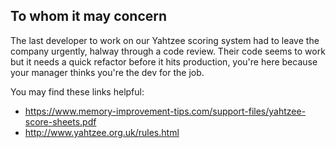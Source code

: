 ## To whom it may concern
The last developer to work on our Yahtzee scoring system had to leave the company urgently, halway through a code review. Their code seems to work but it needs a quick refactor before it hits production, you're here because your manager thinks you're the dev for the job.

You may find these links helpful: 
- https://www.memory-improvement-tips.com/support-files/yahtzee-score-sheets.pdf
- http://www.yahtzee.org.uk/rules.html
